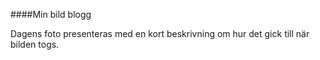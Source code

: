 ####Min bild blogg

Dagens foto presenteras med en kort beskrivning om hur det gick till när bilden togs.
